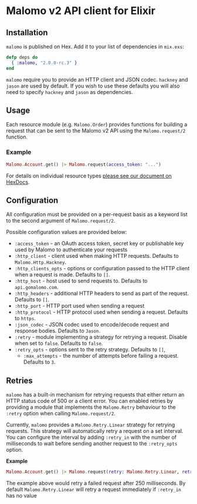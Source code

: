 # Malomo v2 API client for Elixir

## Installation

`malomo` is published on Hex. Add it to your list of dependencies in `mix.exs`:

```elixir
defp deps do
  { :malomo, "2.0.0-rc.3" }
end
```

`malomo` require you to provide an HTTP client and JSON codec. `hackney` and
`jason` are used by default. If you wish to use these defaults you will also
need to specify `hackney` and `jason` as dependencies.

## Usage

Each resource module (e.g. `Malomo.Order`) provides functions for building a
request that can be sent to the Malomo v2 API using the `Malomo.request/2`
function.

### Example

```elixir
Malomo.Account.get() |> Malomo.request(access_token: "...")
```

For details on individual resource types [please see our document on HexDocs](https://hexdocs.pm/malomo/2.0.0-rc.3/api-reference.html).

## Configuration

All configuration must be provided on a per-request basis as a keyword list to
the second argument of `Malomo.request/2`.

Possible configuration values are provided below:

* `:access_token` - an OAuth access token, secret key or publishable key used
  by Malomo to authenticate your requests
* `:http_client` - client used when making HTTP requests. Defaults to
  `Malomo.Http.Hackney`.
* `:http_clients_opts` - options or configuration passed to the HTTP client when
  a request is made. Defaults to `[]`.
* `:http_host` - host used to send requests to. Defaults to `api.gomalomo.com`.
* `:http_headers` - additional HTTP headers to send as part of the request.
  Defaults to `[]`.
* `:http_port` - HTTP port used when sending a request
* `:http_protocol` - HTTP protocol used when sending a request. Defaults to
  `https`.
* `:json_codec` - JSON codec used to encode/decode request and response bodies.
  Defaults to `Jason`.
* `:retry` - module implementing a strategy for retrying a request.
  Disable when set to `false`. Defaults to `false`.
* `:retry_opts` - options sent to the retry strategy. Defaults to `[]`,
    * `:max_attempts` - the number of attempts before failing a request.
      Defaults to `3`.

## Retries

`malomo` has a built-in mechanism for retrying requests that either return an
HTTP status code of 500 or a client error. You can enabled retries by providing
a module that implements the `Malomo.Retry` behaviour to the `:retry` option
when calling `Malomo.request/2`.

Currently, `malomo` provides a `Malomo.Retry.Linear` strategy for retrying
requests. This strategy will automatically retry a request on a set interval.
You can configure the interval by adding `:retry_in` with the number
of milliseconds to wait before sending another request to the `:retry_opts`
option.

**Example**

```elixir
Malomo.Account.get() |> Malomo.request(retry: Malomo.Retry.Linear, retry_opts: [retry_in: 250])
```

The example above would retry a failed request after 250 milliseconds. By
default `Malomo.Retry.Linear` will retry a request immediately if `:retry_in`
has no value
